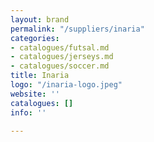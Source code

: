 ```yaml
---
layout: brand
permalink: "/suppliers/inaria"
categories:
- catalogues/futsal.md
- catalogues/jerseys.md
- catalogues/soccer.md
title: Inaria
logo: "/inaria-logo.jpeg"
website: ''
catalogues: []
info: ''

---
```

